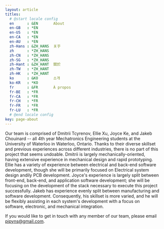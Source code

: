```yaml
---
layout: article
titles:
  # @start locale config
  en      : &EN       About
  en-GB   : *EN
  en-US   : *EN
  en-CA   : *EN
  en-AU   : *EN
  zh-Hans : &ZH_HANS  关于
  zh      : *ZH_HANS
  zh-CN   : *ZH_HANS
  zh-SG   : *ZH_HANS
  zh-Hant : &ZH_HANT  關於
  zh-TW   : *ZH_HANT
  zh-HK   : *ZH_HANT
  ko      : &KO       소개
  ko-KR   : *KO
  fr      : &FR       À propos
  fr-BE   : *FR
  fr-CA   : *FR
  fr-CH   : *FR
  fr-FR   : *FR
  fr-LU   : *FR
  # @end locale config
key: page-about
---
```


Our team is comprised of Dmitrii Tcyrenov, Ellie Xu, Joyce Ke, and Jakeb Chouinard -- all 4th year Mechatronics Engineering students at the University of Waterloo in Waterloo, Ontario. Thanks to their diverse skillset and previous experiences across different industries, there is no part of this project that seems undoable. Dmitrii is largely mechanically-oriented, having extensive experience in mechanical design and rapid prototyping. Ellie has a variety of experience between electrical and back-end software development, though she will be primarily focused on Electrical system design andily  PCB development. Joyce's experience is largely split between front-end, back-end, and application software development; she will be focusing on the development of the stack necessary to execute this project successfully. Jakeb has experience evenly split between manufacturing and software development. Consequently, his skillset is more varied, and he will be flexibly assisting in each system's development with a focus on software, electronic, and mechanical integration.

If you would like to get in touch with any member of our team, please email pipyns@gmail.com.